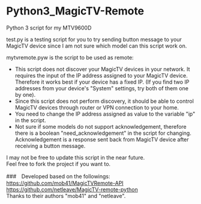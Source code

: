 # Python3_MagicTV-Remote
Python 3 script for my MTV9600D

test.py is a testing script for you to try sending button message to your MagicTV device since I am not sure which model can this script work on.

mytvremote.pyw is the script to be used as remote:
- This script does not discover your MagicTV devices in your network. It requires the input of the IP address assigned to your MagicTV device. Therefore it works best if your device has a fixed IP. (If you find two IP addresses from your device's "System" settings, try both of them one by one).
- Since this script does not perform discovery, it should be able to control MagicTV devices through router or VPN connection to your home.
- You need to change the IP address assigned as value to the variable "ip" in the script.
- Not sure if some models do not support acknowledgement, therefore there is a boolean "need_acknowledgement" in the script for changing. Acknowledgement is a response sent back from MagicTV device after receiving a button message.

I may not be free to update this script in the near future.  
Feel free to fork the project if you want to.

###　Developed based on the followings:  
https://github.com/mob41/MagicTVRemote-API   
https://github.com/netleave/MagicTV-remote-python  
Thanks to their authors "mob41" and "netleave".

